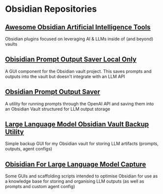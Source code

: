 # Obsidian Repositories

## [Awesome Obsidian Artificial Intelligence Tools](https://github.com/danielrosehill/Awesome-Obsidian-AI-Tools)
Obsidian plugins focused on leveraging AI & LLMs inside of (and beyond) vaults

## [Obisidian Prompt Output Saver Local Only](https://github.com/danielrosehill/Obisidian-Prompt-Output-Saver-Local-Only)
A GUI component for the Obsidian vault project. This saves prompts and outputs into the vault but doesn't integrate with an LLM API

## [Obsidian Prompt Output Saver](https://github.com/danielrosehill/Obsidian-Prompt-Output-Saver)
A utility for running prompts through the OpenAI API and saving them into an Obsidian Vault structured for LLM output storage

## [Large Language Model Obsidian Vault Backup Utility](https://github.com/danielrosehill/LLM-Obsidian-Vault-Backup-Utility)
Simple backup GUI for my Obsidian vault for storing LLM artifacts (prompts, outputs, agent configs)

## [Obisidian For Large Language Model Capture](https://github.com/danielrosehill/Obisidian-For-LLM-Capture)
Some GUIs and scaffolding scripts intended to optimise Obsidian for use as a knowledge base for storing and organising LLM outputs (as well as prompts and custom agent config)


